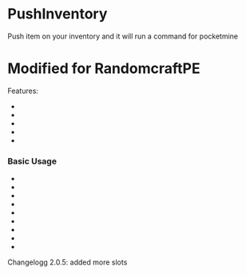 # PushInventory

Push item on your inventory and it will run a command for pocketmine

# Modified for RandomcraftPE

Features:

* 
* 
* 
* 
* 

### Basic Usage

* 
* 
* 
* 
* 
* 
* 
*
* 




Changelogg 2.0.5:
added more slots
